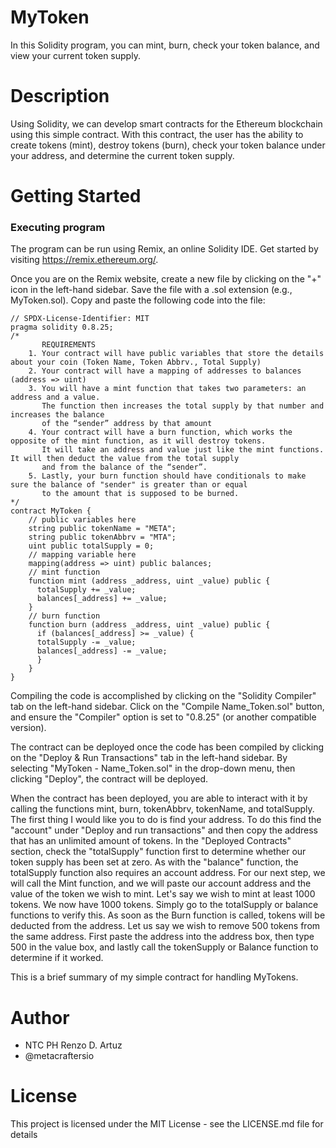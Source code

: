 # MyToken
In this Solidity program, you can mint, burn, check your token balance, and view your current token supply. 

# Description
Using Solidity, we can develop smart contracts for the Ethereum blockchain using this simple contract. With this contract, the user has the ability to create tokens (mint), destroy tokens (burn), check your token balance under your address, and determine the current token supply. 
# Getting Started
### Executing program 
The program can be run using Remix, an online Solidity IDE. Get started by visiting https://remix.ethereum.org/.

Once you are on the Remix website, create a new file by clicking on the "+" icon in the left-hand sidebar. Save the file with a .sol extension (e.g., MyToken.sol). Copy and paste the following code into the file:
```
// SPDX-License-Identifier: MIT
pragma solidity 0.8.25;
/*
       REQUIREMENTS
    1. Your contract will have public variables that store the details about your coin (Token Name, Token Abbrv., Total Supply)
    2. Your contract will have a mapping of addresses to balances (address => uint)
    3. You will have a mint function that takes two parameters: an address and a value. 
       The function then increases the total supply by that number and increases the balance 
       of the “sender” address by that amount
    4. Your contract will have a burn function, which works the opposite of the mint function, as it will destroy tokens. 
       It will take an address and value just like the mint functions. It will then deduct the value from the total supply 
       and from the balance of the “sender”.
    5. Lastly, your burn function should have conditionals to make sure the balance of "sender" is greater than or equal 
       to the amount that is supposed to be burned.
*/
contract MyToken {
    // public variables here
    string public tokenName = "META";
    string public tokenAbbrv = "MTA";
    uint public totalSupply = 0;
    // mapping variable here
    mapping(address => uint) public balances;
    // mint function
    function mint (address _address, uint _value) public {
      totalSupply += _value;
      balances[_address] += _value;
    }
    // burn function
    function burn (address _address, uint _value) public {
      if (balances[_address] >= _value) {
      totalSupply -= _value;
      balances[_address] -= _value;
      }
    }
}
```
Compiling the code is accomplished by clicking on the "Solidity Compiler" tab on the left-hand sidebar. Click on the "Compile Name_Token.sol" button, and ensure the "Compiler" option is set to "0.8.25" (or another compatible version).

The contract can be deployed once the code has been compiled by clicking on the "Deploy & Run Transactions" tab in the left-hand sidebar. By selecting "MyToken - Name_Token.sol" in the drop-down menu, then clicking "Deploy", the contract will be deployed.

When the contract has been deployed, you are able to interact with it by calling the functions mint, burn, tokenAbbrv, tokenName, and totalSupply. The first thing I would like you to do is find your address. To do this find the "account" under "Deploy and run transactions" and then copy the address that has an unlimited amount of tokens. In the "Deployed Contracts" section, check the "totalSupply" function first to determine whether our token supply has been set at zero. As with the "balance" function, the totalSupply function also requires an account address. For our next step, we will call the Mint function, and we will paste our account address and the value of the token we wish to mint. Let's say we wish to mint at least 1000 tokens. We now have 1000 tokens. Simply go to the totalSupply or balance functions to verify this. As soon as the Burn function is called, tokens will be deducted from the address. Let us say we wish to remove 500 tokens from the same address. First paste the address into the address box, then type 500 in the value box, and lastly call the tokenSupply or Balance function to determine if it worked.


This is a brief summary of my simple contract for handling MyTokens. 

# Author
+ NTC PH Renzo D. Artuz
+ @metacraftersio

# License
This project is licensed under the MIT License - see the LICENSE.md file for details
